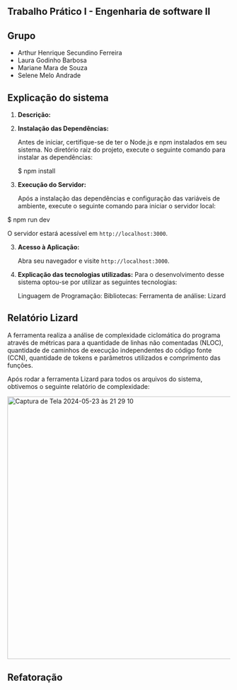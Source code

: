 Trabalho Prático I - Engenharia de software II
---
## Grupo
- Arthur Henrique Secundino Ferreira
- Laura Godinho Barbosa
- Mariane Mara de Souza
- Selene Melo Andrade

## Explicação do sistema
1. **Descrição:**
2. **Instalação das Dependências:**
   
   Antes de iniciar, certifique-se de ter o Node.js e npm instalados em seu sistema. No diretório raiz do projeto, execute o seguinte comando para instalar as dependências:

   $ npm install

2. **Execução do Servidor:**

   Após a instalação das dependências e configuração das variáveis de ambiente, execute o seguinte comando para iniciar o servidor local:
   
  $ npm run dev


   O servidor estará acessível em `http://localhost:3000`.

3. **Acesso à Aplicação:**

   Abra seu navegador e visite `http://localhost:3000`.

5. **Explicação das tecnologias utilizadas:**
   Para o desenvolvimento desse sistema optou-se por utilizar as seguintes tecnologias:

    Linguagem de Programação: 
    Bibliotecas: 
    Ferramenta de análise: Lizard
   
## Relatório Lizard
   A ferramenta realiza a análise de complexidade ciclomática do programa através de métricas para a quantidade de linhas não comentadas (NLOC), quantidade de caminhos de execução independentes do código fonte (CCN), quantidade de tokens e parâmetros utilizados e comprimento das funções.

Após rodar a ferramenta Lizard para todos os arquivos do sistema, obtivemos o seguinte relatório de complexidade:

<img width="593" alt="Captura de Tela 2024-05-23 às 21 29 10" src="https://github.com/lauragodinho16/tp-es-2/assets/47701665/28e60763-e60b-48cc-a043-5e7e770864e4">

 ## Refatoração
